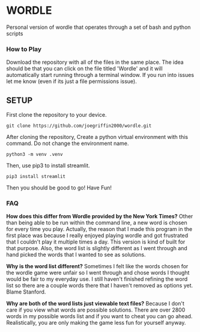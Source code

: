# **WORDLE**
Personal version of wordle that operates through a set of bash and python scripts

### How to Play
Download the repository with all of the files in the same place. The idea should be that you can click on the file titled 'Wordle' and it will automatically start running through a terminal window. If you run into issues let me know (even if its just a file permissions issue).


## SETUP
First clone the repository to your device.

```
git clone https://github.com/joegriffin2000/wordle.git
```

After cloning the repository, Create a python virtual environment with this command. Do not change the environment name. 
```
python3 -m venv .venv
```

Then, use pip3 to install streamlit.
```
pip3 install streamlit
```

Then you should be good to go! Have Fun!

### FAQ

**How does this differ from Wordle provided by the New York Times?**
Other than being able to be run within the command line, a new word is chosen for every time you play. Actually, the reason that I made this program in the first place was because I really enjoyed playing wordle and got frustrated that I couldn't play it multiple times a day. This version is kind of built for that purpose. Also, the word list is slightly different as I went through and hand picked the words that I wanted to see as solutions.

**Why is the word list different?**
Sometimes I felt like the words chosen for the wordle game were unfair so I went through and chose words I thought would be fair to my everyday use. I still haven't finished refining the word list so there are a couple words there that I haven't removed as options yet. Blame Stanford. 

**Why are both of the word lists just viewable text files?**
Because I don't care if you view what words are possible solutions. There are over 2800 words in my possible words list and if you want to cheat you can go ahead. Realistically, you are only making the game less fun for yourself anyway.

